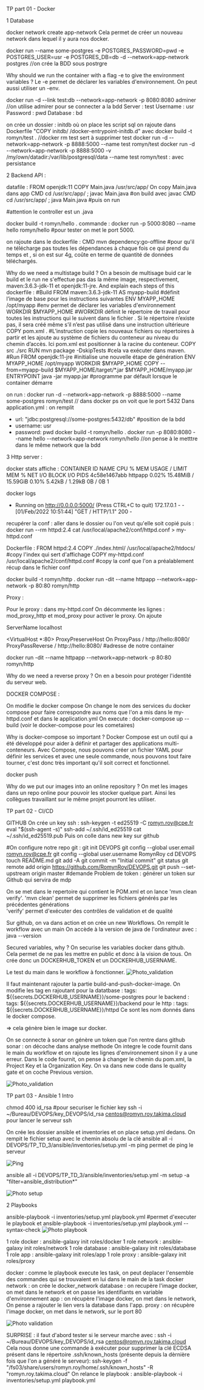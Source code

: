 TP part 01 - Docker

1 Database

docker network create app-network
Cela permet de créer un nouveau network dans lequel il y aura nos docker.

docker run --name some-postgres -e POSTGRES_PASSWORD=pwd -e POSTGRES_USER=usr -e POSTGRES_DB=db -d --network=app-network postgres //on crée la BDD sous postrgre

Why should we run the container with a flag -e to give the environment variables ?
Le -e permet de déclarer les variables d'environnement. On peut aussi utiliser un -env. 

docker run -d --link test:db --network=app-network -p 8080:8080 adminer //on utilise admirer pour se connecter a la bdd
Server	: test
Username : usr
Password : pwd
Database : bd

on crée un dossier : initdb où on place les script sql
on rajoute dans Dockerfile "COPY initdb/ /docker-entrypoint-initdb.d" avec 
docker build -t romyn/test . //docker rm test sert à supprimer test
docker run -d --network=app-network -p 8888:5000 --name test romyn/test
docker run -d --network=app-network -p 8888:5000 -v /my/own/datadir:/var/lib/postgresql/data --name test romyn/test : avec persistance


2 Backend API :

datafile : 
FROM openjdk:11
COPY Main.java /usr/src/app/ On copy Main.java dans app
CMD cd /usr/src/app/ ; javac Main.java  #on build avec javac
CMD cd /usr/src/app/ ; java Main.java #puis on run

#attention le controller est un .java

docker build -t romyn/hello .
commande : docker run  -p 5000:8080 --name hello romyn/hello #pour tester on met le port 5000.

on rajoute dans le dockerfile : CMD mvn dependency:go-offline #pour qu'il ne télécharge pas toutes les dépendances à chaque fois ce qui prend du temps et , si on est sur 4g, coûte en terme de quantité de données téléchargés.

Why do we need a multistage build ? 
On a besoin de multisage buid car le build et le run ne s'effectue pas das la même image, respectivement, maven:3.6.3-jdk-11 et openjdk:11-jre.
And explain each steps of this dockerfile :
#Build
FROM maven:3.6.3-jdk-11 AS myapp-build  #définit l’image de base pour les instructions suivantes
ENV MYAPP_HOME /opt/myapp #env permet de déclarer les variables d'environnement
WORKDIR $MYAPP_HOME  #WORKDIR définit le répertoire de travail pour toutes les instructions qui le suivent dans le fichier . Si le  répertoire n’existe pas, il sera créé même s’il n’est pas utilisé dans une instruction ultérieure
COPY pom.xml . #L’instruction copie les nouveaux fichiers ou répertoires à partir et les ajoute au système de fichiers du conteneur au niveau du chemin d’accès. Ici pom.xml est positionner à la racine du conteneur.
COPY src ./src 
RUN mvn package -DskipTests #cela va exécuter dans maven.
#Run
FROM openjdk:11-jre #initialise une nouvelle étape de génération
ENV MYAPP_HOME /opt/myapp
WORKDIR $MYAPP_HOME
COPY --from=myapp-build $MYAPP_HOME/target/*.jar $MYAPP_HOME/myapp.jar
ENTRYPOINT java -jar myapp.jar #programme par défault lorsque le container démarre

on run : docker run -d --network=app-network -p 8888:5000 --name some-postgres romyn/test // dans docker ps on voit que le port 5432
Dans application.yml : on remplit 
- url: "jdbc:postgresql://some-postgres:5432/db" #position de la bdd
- username: usr
- password: pwd
docker build -t romyn/hello .
docker run  -p 8080:8080 --name hello --network=app-network romyn/hello //on pense à le metttre dans le même network que la bdd

3 Http server :

docker stats affiche : 
CONTAINER ID   NAME      CPU %     MEM USAGE / LIMIT     MEM %     NET I/O           BLOCK I/O   PIDS
4c58e1467abb   httpapp   0.02%     15.48MiB / 15.59GiB   0.10%     5.42kB / 1.29kB   0B / 0B     1

docker logs
 * Running on http://0.0.0.0:5000/ (Press CTRL+C to quit)
172.17.0.1 - - [01/Feb/2022 10:51:44] "GET / HTTP/1.1" 200 -

recupérer la conf : aller dans le dossier ou l'on veut qu'elle soit copié puis : docker run --rm httpd:2.4 cat /usr/local/apache2/conf/httpd.conf > my-httpd.conf

Dockerfile :
FROM httpd:2.4
COPY ./index.html/ /usr/local/apache2/htdocs/ #copy l'index qui sert d'affichage
COPY my-httpd.conf /usr/local/apache2/conf/httpd.conf #copy la conf que l'on a préalablement récup dans le fichier conf

docker build -t romyn/http .
docker run -dit --name httpapp --network=app-network -p 80:80 romyn/http

Proxy :

Pour le proxy : dans my-httpd.conf
On décommente les lignes : mod_proxy_http et mod_proxy pour activer le proxy.
On ajoute  

ServerName localhost

<VirtualHost *:80>
ProxyPreserveHost On
ProxyPass / http://hello:8080/
ProxyPassReverse / http://hello:8080/ #adresse de notre container
</VirtualHost>

docker run -dit --name httpapp --network=app-network -p 80:80 romyn/http

Why do we need a reverse proxy ?
On en a besoin pour protéger l'identité du serveur web.

DOCKER COMPOSE :

On modifie le docker compose
On change le nom des services du docker compose pour faire correspondre aux noms que l'on a mis dans le my-httpd.conf et dans le application.yml
On execute : docker-compose up --build
(voir le docker-compose pour les cometaires)


Why is docker-compose so important ?
Docker Compose est un outil qui a été développé pour aider à définir et partager des applications multi-conteneurs. Avec Compose, nous pouvons créer un fichier YAML pour définir les services et avec une seule commande, nous pouvons tout faire tourner, c'est donc très important qu'il soit correct et fonctionnel.

docker push

Why do we put our images into an online repository ?
On met les images dans un repo online pour pouvoir les stocker quelque part. Ainsi les collègues travaillant sur le même projet pourront les utiliser.




TP part 02 - CI/CD

GITHUB
On crée un key ssh :
ssh-keygen -t ed25519 -C romyn.roy@cpe.fr
eval "$(ssh-agent -s)"
ssh-add ~/.ssh/id_ed25519
cat ~/.ssh/id_ed25519.pub
Puis on colle dans new key sur github

#On configure notre repo git :
git init DEVOPS
git config --global user.email romyn.roy@cpe.fr
git config --global user.username RomynRoy
cd DEVOPS
touch README.md
git add -A
git commit -m "Initial commit"
git status
git remote add origin https://github.com/RomynRoy/DEVOPS.git
git push --set-upstream origin master #demande
Problem de token : générer un token sur Github qui servira de mdp

On se met dans le repertoire qui contient le POM.xml et on lance 'mvn clean verify'.
'mvn clean' permet de supprimer les fichiers générés par les précédentes générations	
'verify' permet d'exécuter des contrôles de validation et de qualité

Sur github, on va dans action et on crée un new Workflows.
On remplit le workflow avec un main
On accède à la version de java de l'ordinateur avec : java --version

Secured variables, why ?
On securise les variables docker dans github. Cela permet de ne pas les mettre en public et donc à la vision de tous.
On crée donc un DOCKERHUB_TOKEN et un DOCKERHUB_USERNAME.

Le test du main dans le workflow à fonctionner.
![Photo_validation](https://github.com/RomynRoy/DEVOPS/tree/master/img/docker.png?raw=true)

Il faut maintenant rajouter  la partie build-and-push-docker-image.
On modifie les tag en rajoutant pour la datatbase : tags: ${{secrets.DOCKERHUB_USERNAME}}/some-postgres
pour le backend : tags: ${{secrets.DOCKERHUB_USERNAME}}/backend
pour le http :  tags: ${{secrets.DOCKERHUB_USERNAME}}/httpd 
Ce sont les nom donnés dans le docker compose.

=> cela génère bien le image sur docker.

On se connecte à sonar
on génère un token que l'on rentre dans github
sonar : on décoche dans analyse methode
On integre le code fournit dans le main du workflow et on rajoute les lignes d'environnement sinon il y a une erreur.
Dans le code fournit, on pense à changer le chemin du pom.xml, la Project Key et la Organization Key.
On va dans new code dans le quality gate et on coche Previous version.

![Photo_validation](https://github.com/RomynRoy/DEVOPS/tree/master/img/sonar_passed.png?raw=true)






TP part 03 - Ansible
1 Intro

chmod 400 id_rsa #pour securiser le fichier key
ssh -i ~/Bureau/DEVOPS/key_DEVOPS/id_rsa centos@romyn.roy.takima.cloud pour lancer le serveur ssh

On crée les dossier ansible et inventories et on place setup.yml dedans.
On rempit le fichier setup avec le chemin absolu de la clé
ansible all -i DEVOPS/TP_TD_3/ansible/inventories/setup.yml -m ping permet de ping le serveur

![Ping](https://github.com/RomynRoy/DEVOPS/tree/master/img/ping.png?raw=true)

ansible all -i DEVOPS/TP_TD_3/ansible/inventories/setup.yml -m setup -a "filter=ansible_distribution*"

![Photo setup](https://github.com/RomynRoy/DEVOPS/tree/master/img/ping2.png?raw=true)


2 Playbooks

ansible-playbook -i inventories/setup.yml playbook.yml #permet d'executer le playbook
et  ansible-playbook -i inventories/setup.yml playbook.yml --syntax-check
![Photo playbook](https://github.com/RomynRoy/DEVOPS/tree/master/img/playbook.png?raw=true)


1 role docker : ansible-galaxy init roles/docker
1 role network : ansible-galaxy init roles/network
1 role database : ansible-galaxy init roles/database
1 role app  :  ansible-galaxy init roles/app
1 role proxy : ansible-galaxy init roles/proxy

docker : comme le playbook execute les task, on peut deplacer l'ensemble des commandes qui se trouvaient en lui dans le main de la task docker
network : on crée le docker_network
database : on recupère l'image docker, on met dans le network et on passe les identifiants en variable d'environnement
app : on récupère l'image docker, on met dans le network, On pense a rajouter le lien vers la database dans l'app.
proxy :  on récupère l'image docker, on met dans le network, sur le port 80 

![Photo validation](https://github.com/RomynRoy/DEVOPS/tree/master/img/takima.png?raw=true)





SURPRISE : 
il faut d'abord tester si le serveur marche avec : ssh -i ~/Bureau/DEVOPS/key_DEVOPS/id_rsa centos@romyn.roy.takima.cloud
Cela nous donne une commande à exécuter pour supprimer la clé ECDSA présent dans le répertoire .ssh/known_hosts (présente depuis la dèrnière fois que l'on  a généré le serveur): ssh-keygen -f "/fs03/share/users/romyn.roy/home/.ssh/known_hosts" -R "romyn.roy.takima.cloud"
On relance le playbook : ansible-playbook -i inventories/setup.yml playbook.yml
